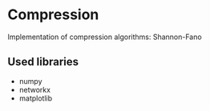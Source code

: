 # Compression
Implementation of compression algorithms: Shannon-Fano

## Used libraries
- numpy
- networkx
- matplotlib
